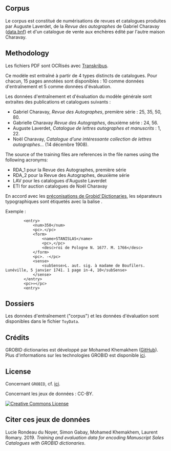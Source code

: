 
## Corpus

Le corpus est constitué de numérisations de revues et catalogues produites par Auguste Laverdet, de la *Revue des autographes* de Gabriel Charavay ([data.bnf](http://data.bnf.fr/10429866/gabriel_charavay/)) et d'un catalogue de vente aux enchères édité par l'autre maison Charavay.

## Methodology

Les fichiers PDF sont OCRisés avec [Transkribus](https://transkribus.eu). 

Ce modèle est entraîné à partir de 4 types distincts de catalogues. Pour chacun, 15 pages annotées sont disponibles : 10 comme données d'entraînement et 5 comme données d'évaluation. 

Les données d'entraînement et d'évaluation du modèle générale sont extraites des publications et catalogues suivants :

+ Gabriel Charavay, *Revue des Autographes*, première série : 25, 35, 50, 80.
+ Gabrielle Charavay *Revue des Autographes*, deuxième série : 24, 56.
+ Auguste Laverdet, *Catalogue de lettres autographes et manuscrits* : 1, 22.
+ Noël Charavay, *Catalogue d’une intéressante collection de lettres autographes…* (14 décembre 1908).

The source of the training files are references in the file names using the following acronyms:
+ RDA_1 pour la Revue des Autographes, première série
+ RDA_2 pour la Revue des Autographes, deuxième série 
+ LAV pour les catalogues d'Auguste Laverdet
+ ETI for auction catalogues de Noël Charavay

En accord avec les [préconisations de Grobid⁻Dictionaries](https://github.com/MedKhem/grobid-dictionaries/wiki/How-to-Annotate%3F), les séparateurs typographiques sont étiquetés avec la balise <pc>.
  
Exemple : 

            <entry>
                <num>350</num>
                <pc>.</pc>
                <form>
                    <name>STANISLAS</name>
                    <pc>,</pc>
                    <desc>roi de Pologne N. 1677. M. 1766</desc>
                </form>
                <pc>. -</pc>
                <sense>
                    <subSense>L. aut. sig. à madame de Boufïlers. Lunéville, 5 janvier 1741. 1 page in-4, 10</subSense>
                </sense>
            </entry>
            <pc>»</pc>
            <entry>

## Dossiers
Les données d'entraînement ("corpus") et les données d'évaluation sont disponibles dans le fichier `ToyData`.

## Crédits

GROBID dictionaries est développé par Mohamed Khemakhem ([GitHub](https://github.com/MedKhem)). Plus d'informations sur les technologies GROBID est disponible [ici](https://grobid.readthedocs.io).

## License

Concernant `GROBID`, cf. [ici](https://github.com/MedKhem/grobid-dictionaries).

Concernant les jeux de données : CC-BY.  

<a rel="license" href="https://creativecommons.org/licenses/by/2.0"><img alt="Creative Commons License" style="border-width:0" src="https://i.creativecommons.org/l/by/2.0/88x31.png" /></a><br />

## Citer ces jeux de données

Lucie Rondeau du Noyer, Simon Gabay, Mohamed Khemakhem, Laurent Romary. 2019. _Training and evaluation data for encoding Manuscript Sales Catalogues with GROBID dictionaries_.
